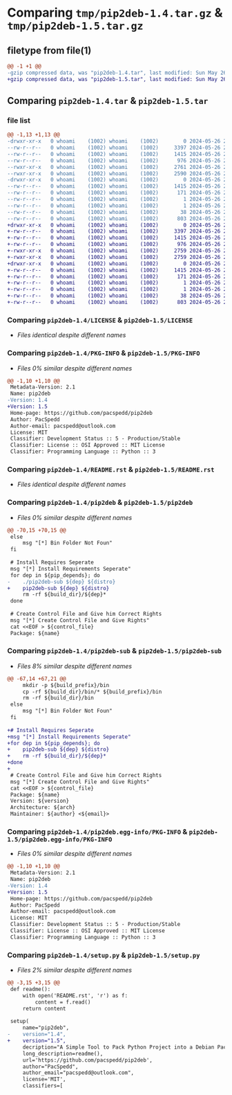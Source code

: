 # Comparing `tmp/pip2deb-1.4.tar.gz` & `tmp/pip2deb-1.5.tar.gz`

## filetype from file(1)

```diff
@@ -1 +1 @@
-gzip compressed data, was "pip2deb-1.4.tar", last modified: Sun May 26 21:11:29 2024, max compression
+gzip compressed data, was "pip2deb-1.5.tar", last modified: Sun May 26 21:15:58 2024, max compression
```

## Comparing `pip2deb-1.4.tar` & `pip2deb-1.5.tar`

### file list

```diff
@@ -1,13 +1,13 @@
-drwxr-xr-x   0 whoami    (1002) whoami    (1002)        0 2024-05-26 21:11:29.972333 pip2deb-1.4/
--rw-r--r--   0 whoami    (1002) whoami    (1002)     3397 2024-05-26 20:11:06.000000 pip2deb-1.4/LICENSE
--rw-r--r--   0 whoami    (1002) whoami    (1002)     1415 2024-05-26 21:11:29.972333 pip2deb-1.4/PKG-INFO
--rw-r--r--   0 whoami    (1002) whoami    (1002)      976 2024-05-26 20:09:37.000000 pip2deb-1.4/README.rst
--rwxr-xr-x   0 whoami    (1002) whoami    (1002)     2761 2024-05-26 21:10:14.000000 pip2deb-1.4/pip2deb
--rwxr-xr-x   0 whoami    (1002) whoami    (1002)     2590 2024-05-26 21:06:10.000000 pip2deb-1.4/pip2deb-sub
-drwxr-xr-x   0 whoami    (1002) whoami    (1002)        0 2024-05-26 21:11:29.972333 pip2deb-1.4/pip2deb.egg-info/
--rw-r--r--   0 whoami    (1002) whoami    (1002)     1415 2024-05-26 21:11:29.000000 pip2deb-1.4/pip2deb.egg-info/PKG-INFO
--rw-r--r--   0 whoami    (1002) whoami    (1002)      171 2024-05-26 21:11:29.000000 pip2deb-1.4/pip2deb.egg-info/SOURCES.txt
--rw-r--r--   0 whoami    (1002) whoami    (1002)        1 2024-05-26 21:11:29.000000 pip2deb-1.4/pip2deb.egg-info/dependency_links.txt
--rw-r--r--   0 whoami    (1002) whoami    (1002)        1 2024-05-26 21:11:29.000000 pip2deb-1.4/pip2deb.egg-info/top_level.txt
--rw-r--r--   0 whoami    (1002) whoami    (1002)       38 2024-05-26 21:11:29.972333 pip2deb-1.4/setup.cfg
--rw-r--r--   0 whoami    (1002) whoami    (1002)      803 2024-05-26 21:11:18.000000 pip2deb-1.4/setup.py
+drwxr-xr-x   0 whoami    (1002) whoami    (1002)        0 2024-05-26 21:15:58.732110 pip2deb-1.5/
+-rw-r--r--   0 whoami    (1002) whoami    (1002)     3397 2024-05-26 20:11:06.000000 pip2deb-1.5/LICENSE
+-rw-r--r--   0 whoami    (1002) whoami    (1002)     1415 2024-05-26 21:15:58.732110 pip2deb-1.5/PKG-INFO
+-rw-r--r--   0 whoami    (1002) whoami    (1002)      976 2024-05-26 20:09:37.000000 pip2deb-1.5/README.rst
+-rwxr-xr-x   0 whoami    (1002) whoami    (1002)     2759 2024-05-26 21:15:27.000000 pip2deb-1.5/pip2deb
+-rwxr-xr-x   0 whoami    (1002) whoami    (1002)     2759 2024-05-26 21:15:49.000000 pip2deb-1.5/pip2deb-sub
+drwxr-xr-x   0 whoami    (1002) whoami    (1002)        0 2024-05-26 21:15:58.732110 pip2deb-1.5/pip2deb.egg-info/
+-rw-r--r--   0 whoami    (1002) whoami    (1002)     1415 2024-05-26 21:15:58.000000 pip2deb-1.5/pip2deb.egg-info/PKG-INFO
+-rw-r--r--   0 whoami    (1002) whoami    (1002)      171 2024-05-26 21:15:58.000000 pip2deb-1.5/pip2deb.egg-info/SOURCES.txt
+-rw-r--r--   0 whoami    (1002) whoami    (1002)        1 2024-05-26 21:15:58.000000 pip2deb-1.5/pip2deb.egg-info/dependency_links.txt
+-rw-r--r--   0 whoami    (1002) whoami    (1002)        1 2024-05-26 21:15:58.000000 pip2deb-1.5/pip2deb.egg-info/top_level.txt
+-rw-r--r--   0 whoami    (1002) whoami    (1002)       38 2024-05-26 21:15:58.732110 pip2deb-1.5/setup.cfg
+-rw-r--r--   0 whoami    (1002) whoami    (1002)      803 2024-05-26 21:15:20.000000 pip2deb-1.5/setup.py
```

### Comparing `pip2deb-1.4/LICENSE` & `pip2deb-1.5/LICENSE`

 * *Files identical despite different names*

### Comparing `pip2deb-1.4/PKG-INFO` & `pip2deb-1.5/PKG-INFO`

 * *Files 0% similar despite different names*

```diff
@@ -1,10 +1,10 @@
 Metadata-Version: 2.1
 Name: pip2deb
-Version: 1.4
+Version: 1.5
 Home-page: https://github.com/pacspedd/pip2deb
 Author: PacSpedd
 Author-email: pacspedd@outlook.com
 License: MIT
 Classifier: Development Status :: 5 - Production/Stable
 Classifier: License :: OSI Approved :: MIT License
 Classifier: Programming Language :: Python :: 3
```

### Comparing `pip2deb-1.4/README.rst` & `pip2deb-1.5/README.rst`

 * *Files identical despite different names*

### Comparing `pip2deb-1.4/pip2deb` & `pip2deb-1.5/pip2deb`

 * *Files 0% similar despite different names*

```diff
@@ -70,15 +70,15 @@
 else
     msg "[*] Bin Folder Not Foun"
 fi
 
 # Install Requires Seperate
 msg "[*] Install Requirements Seperate"
 for dep in ${pip_depends}; do
-    ./pip2deb-sub ${dep} ${distro}
+    pip2deb-sub ${dep} ${distro}
     rm -rf ${build_dir}/${dep}*
 done
 
 # Create Control File and Give him Correct Rights
 msg "[*] Create Control File and Give Rights"
 cat <<EOF > ${control_file}
 Package: ${name}
```

### Comparing `pip2deb-1.4/pip2deb-sub` & `pip2deb-1.5/pip2deb-sub`

 * *Files 8% similar despite different names*

```diff
@@ -67,14 +67,21 @@
     mkdir -p ${build_prefix}/bin
     cp -rf ${build_dir}/bin/* ${build_prefix}/bin
     rm -rf ${build_dir}/bin
 else
     msg "[*] Bin Folder Not Foun"
 fi
 
+# Install Requires Seperate
+msg "[*] Install Requirements Seperate"
+for dep in ${pip_depends}; do
+    pip2deb-sub ${dep} ${distro}
+    rm -rf ${build_dir}/${dep}*
+done
+
 # Create Control File and Give him Correct Rights
 msg "[*] Create Control File and Give Rights"
 cat <<EOF > ${control_file}
 Package: ${name}
 Version: ${version}
 Architecture: ${arch}
 Maintainer: ${author} <${email}>
```

### Comparing `pip2deb-1.4/pip2deb.egg-info/PKG-INFO` & `pip2deb-1.5/pip2deb.egg-info/PKG-INFO`

 * *Files 0% similar despite different names*

```diff
@@ -1,10 +1,10 @@
 Metadata-Version: 2.1
 Name: pip2deb
-Version: 1.4
+Version: 1.5
 Home-page: https://github.com/pacspedd/pip2deb
 Author: PacSpedd
 Author-email: pacspedd@outlook.com
 License: MIT
 Classifier: Development Status :: 5 - Production/Stable
 Classifier: License :: OSI Approved :: MIT License
 Classifier: Programming Language :: Python :: 3
```

### Comparing `pip2deb-1.4/setup.py` & `pip2deb-1.5/setup.py`

 * *Files 2% similar despite different names*

```diff
@@ -3,15 +3,15 @@
 def readme():
     with open('README.rst', 'r') as f:
         content = f.read()
     return content
 
 setup(
     name="pip2deb",
-    version="1.4",
+    version="1.5",
     decription="A Simple Tool to Pack Python Project into a Debian Package, For Debian/Ubuntu and Termux",
     long_description=readme(),
     url='https://github.com/pacspedd/pip2deb',
     author="PacSpedd",
     author_email="pacspedd@outlook.com",
     license='MIT',
     classifiers=[
```

